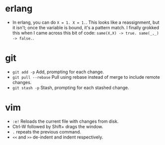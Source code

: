 # erlang
* In erlang, you can do `X = 1. X = 1.`. This looks like a reassignment, but it isn't; once the variable is bound, it's a pattern match. I finally grokked this when I came across this bit of code: `same(X,X) -> true. same(_,_) -> false.`.

# git
* `git add -p` Add, prompting for each change.
* `git pull --rebase` Pull using rebase instead of merge to include remote changes.
* `git stash -p` Stash, prompting for each stashed change.

# vim
* `:e!` Reloads the current file with changes from disk.
* Ctrl-W followed by Shift+<direction key> drags the window.
* `.` repeats the previous command.
* `<<` and `>>` de-indent and indent respectively.
